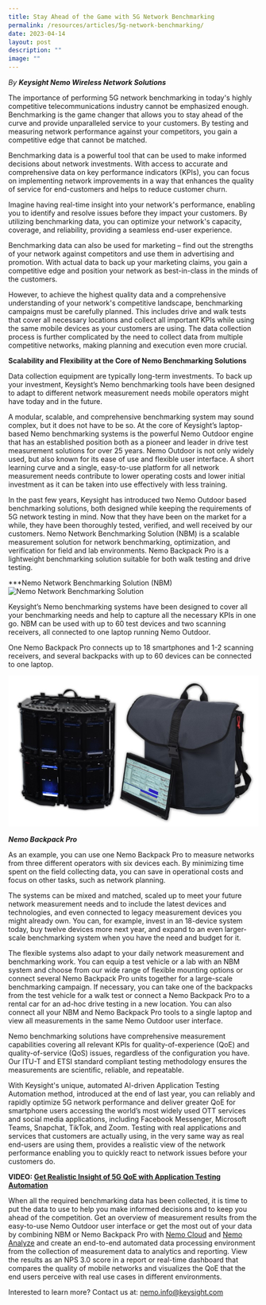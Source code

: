 ```yaml
---
title: Stay Ahead of the Game with 5G Network Benchmarking
permalink: /resources/articles/5g-network-benchmarking/
date: 2023-04-14
layout: post
description: ""
image: ""
---
```

*By **Keysight Nemo Wireless Network Solutions***

The importance of performing 5G network benchmarking in today's highly competitive telecommunications industry cannot be emphasized enough. Benchmarking is the game changer that allows you to stay ahead of the curve and provide unparalleled service to your customers. By testing and measuring network performance against your competitors, you gain a competitive edge that cannot be matched. 

Benchmarking data is a powerful tool that can be used to make informed decisions about network investments. With access to accurate and comprehensive data on key performance indicators (KPIs), you can focus on implementing network improvements in a way that enhances the quality of service for end-customers and helps to reduce customer churn. 

Imagine having real-time insight into your network's performance, enabling you to identify and resolve issues before they impact your customers. By utilizing benchmarking data, you can optimize your network's capacity, coverage, and reliability, providing a seamless end-user experience.

Benchmarking data can also be used for marketing – find out the strengths of your network against competitors and use them in advertising and promotion. With actual data to back up your marketing claims, you gain a competitive edge and position your network as best-in-class in the minds of the customers. 

However, to achieve the highest quality data and a comprehensive understanding of your network's competitive landscape, benchmarking campaigns must be carefully planned. This includes drive and walk tests that cover all necessary locations and collect all important KPIs while using the same mobile devices as your customers are using. The data collection process is further complicated by the need to collect data from multiple competitive networks, making planning and execution even more crucial.

**Scalability and Flexibility at the Core of Nemo Benchmarking Solutions**

Data collection equipment are typically long-term investments. To back up your investment, Keysight’s Nemo benchmarking tools have been designed to adapt to different network measurement needs mobile operators might have today and in the future. 

A modular, scalable, and comprehensive benchmarking system may sound complex, but it does not have to be so. At the core of Keysight’s laptop-based Nemo benchmarking systems is the powerful Nemo Outdoor engine that has an established position both as a pioneer and leader in drive test measurement solutions for over 25 years. Nemo Outdoor is not only widely used, but also known for its ease of use and flexible user interface. A short learning curve and a single, easy-to-use platform for all network measurement needs contribute to lower operating costs and lower initial investment as it can be taken into use effectively with less training. 

In the past few years, Keysight has introduced two Nemo Outdoor based benchmarking solutions, both designed while keeping the requirements of 5G network testing in mind. Now that they have been on the market for a while, they have been thoroughly tested, verified, and well received by our customers.  Nemo Network Benchmarking Solution (NBM) is a scalable measurement solution for network benchmarking, optimization, and verification for field and lab environments. Nemo Backpack Pro is a lightweight benchmarking solution suitable for both walk testing and drive testing. 

***Nemo Network Benchmarking Solution (NBM)
	![Nemo Network Benchmarking Solution](/i*mages/articles/keysight%20-%20nemo%20network%20benchmarking%20solution%20(nbm).jpg)

Keysight’s Nemo benchmarking systems have been designed to cover all your benchmarking needs and help to capture all the necessary KPIs in one go. NBM can be used with up to 60 test devices and two scanning receivers, all connected to one laptop running Nemo Outdoor.

One Nemo Backpack Pro connects up to 18 smartphones and 1-2 scanning receivers, and several backpacks with up to 60 devices can be connected to one laptop.

![Nemo Backpack Pro](/images/articles/keysight%20-%20nemo%20backpack%20pro.jpg)

***Nemo Backpack Pro***

As an example, you can use one Nemo Backpack Pro to measure networks from three different operators with six devices each. By minimizing time spent on the field collecting data, you can save in operational costs and focus on other tasks, such as network planning.

The systems can be mixed and matched, scaled up to meet your future network measurement needs and to include the latest devices and technologies, and even connected to legacy measurement devices you might already own. You can, for example, invest in an 18-device system today, buy twelve devices more next year, and expand to an even larger-scale benchmarking system when you have the need and budget for it.

The flexible systems also adapt to your daily network measurement and benchmarking work. You can equip a test vehicle or a lab with an NBM system and choose from our wide range of flexible mounting options or connect several Nemo Backpack Pro units together for a large-scale benchmarking campaign. If necessary, you can take one of the backpacks from the test vehicle for a walk test or connect a Nemo Backpack Pro to a rental car for an ad-hoc drive testing in a new location. You can also connect all your NBM and Nemo Backpack Pro tools to a single laptop and view all measurements in the same Nemo Outdoor user interface.

Nemo benchmarking solutions have comprehensive measurement capabilities covering all relevant KPIs for quality-of-experience (QoE) and quality-of-service (QoS) issues, regardless of the configuration you have. Our ITU-T and ETSI standard compliant testing methodology ensures the measurements are scientific, reliable, and repeatable.

With Keysight's unique, automated AI-driven Application Testing Automation method, introduced at the end of last year, you can reliably and rapidly optimize 5G network performance and deliver greater QoE for smartphone users accessing the world’s most widely used OTT services and social media applications, including Facebook Messenger, Microsoft Teams, Snapchat, TikTok, and Zoom. Testing with real applications and services that customers are actually using, in the very same way as real end-users are using them, provides a realistic view of the network performance enabling you to quickly react to network issues before your customers do.

**VIDEO: [Get Realistic Insight of 5G QoE with Application Testing Automation](https://youtu.be/Mi9wXz-qcIA)**

When all the required benchmarking data has been collected, it is time to put the data to use to help you make informed decisions and to keep you ahead of the competition. Get an overview of measurement results from the easy-to-use Nemo Outdoor user interface or get the most out of your data by combining NBM or Nemo Backpack Pro with [Nemo Cloud](https://www.keysight.com/us/en/product/NTC00000A/nemo-cloud-remote-monitoring-solution.html) and [Nemo Analyze](https://www.keysight.com/us/en/product/NTN00000B/nemo-analyze-drive-test-post-processing-solution.html) and create an end-to-end automated data processing environment from the collection of measurement data to analytics and reporting. View the results as an NPS 3.0 score in a report or real-time dashboard that compares the quality of mobile networks and visualizes the QoE that the end users perceive with real use cases in different environments.

Interested to learn more? Contact us at: nemo.info@keysight.com